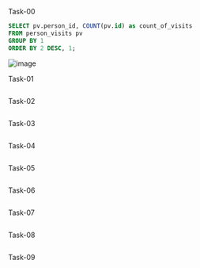 Task-00
```sql
SELECT pv.person_id, COUNT(pv.id) as count_of_visits 
FROM person_visits pv
GROUP BY 1
ORDER BY 2 DESC, 1;
```
![image](https://github.com/TofuNorthLynX/sql/assets/112647131/bbe83df7-c808-479a-95a1-5eacad1817e8)

Task-01
```sql

```

Task-02
```sql

```

Task-03
```sql

```

Task-04
```sql

```

Task-05
```sql

```

Task-06
```sql

```

Task-07
```sql

```

Task-08
```sql

```

Task-09
```sql

```
